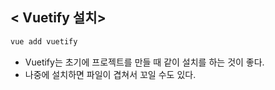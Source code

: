 ## < Vuetify 설치>

```bash
vue add vuetify
```

- Vuetify는 초기에 프로젝트를 만들 때 같이 설치를 하는 것이 좋다.
- 나중에 설치하면 파일이 겹쳐서 꼬일 수도 있다.